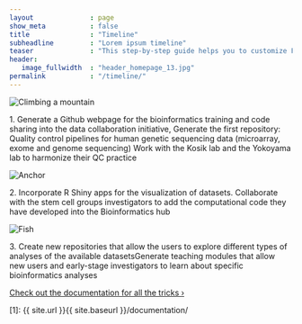```yaml
---
layout              : page
show_meta           : false
title               : "Timeline"
subheadline         : "Lorem ipsum timeline"
teaser              : "This step-by-step guide helps you to customize Feeling Responsive to your needs."
header:
   image_fullwidth  : "header_homepage_13.jpg"
permalink           : "/timeline/"
---
```


<head>
    <link rel="stylesheet" href="{{ site.url }}{{ site.baseurl }}/assets/css/popups.css">
    <link rel="stylesheet" href="{{ site.url }}{{ site.baseurl }}/assets/css/customimg.css">
</head>

<div class="team-member">
    <div class="circle-container">
        <div class="team-img">
            <img class="t60" src="{{ site.urlimg }}/timeline/time01.jpg" alt="Climbing a mountain">
        </div>
    </div>
    <p>1. Generate a Github webpage for the bioinformatics training and code sharing into the data collaboration initiative, Generate the first repository: Quality control pipelines for human genetic sequencing data (microarray, exome and genome sequencing) Work with the Kosik lab and the Yokoyama lab to harmonize their QC practice</p>
</div>

<div class="team-member">
    <div class="circle-container">
        <div class="team-img">
            <img class="t60" src="{{ site.urlimg }}/timeline/time02.jpg" alt="Anchor">
        </div>
    </div>
    <p>2. Incorporate R Shiny apps for the visualization of datasets. Collaborate with the stem cell groups investigators to add the computational code they have developed into the Bioinformatics hub</p>
</div>


<div class="team-member">
    <div class="circle-container">
        <div class="team-img">
            <img class="t60" src="{{ site.urlimg }}/timeline/time03.jpg" alt="Fish">
        </div>
    </div>
    <p>3. Create new repositories that allow the users to explore different types of analyses of the available datasetsGenerate teaching modules that allow new users and early-stage investigators to learn about specific bioinformatics analyses
    </p>
</div>

<a class="radius button small" href="{{ site.url }}{{ site.baseurl }}/documentation/">Check out the documentation for all the tricks ›</a>


 [1]: {{ site.url }}{{ site.baseurl }}/documentation/
 